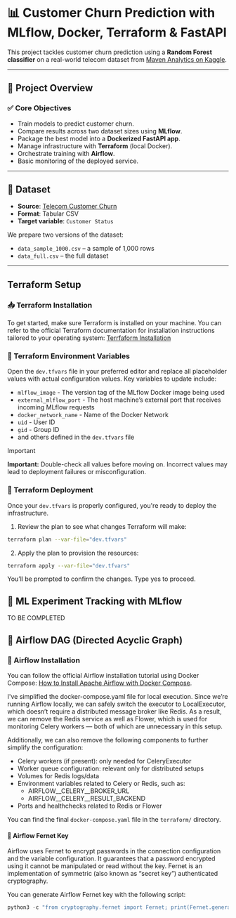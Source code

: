 # 📊 Customer Churn Prediction with MLflow, Docker, Terraform & FastAPI

This project tackles customer churn prediction using a **Random Forest classifier** on a real-world telecom dataset from [Maven Analytics on Kaggle](https://www.kaggle.com/datasets/shilongzhuang/telecom-customer-churn-by-maven-analytics).

---

## 🚀 Project Overview

### ✅ Core Objectives
- Train models to predict customer churn.
- Compare results across two dataset sizes using **MLflow**.
- Package the best model into a **Dockerized FastAPI app**.
- Manage infrastructure with **Terraform** (local Docker).
- Orchestrate training with **Airflow**.
- Basic monitoring of the deployed service.

---

## 📂 Dataset

- **Source**: [Telecom Customer Churn](https://www.kaggle.com/datasets/shilongzhuang/telecom-customer-churn-by-maven-analytics)
- **Format**: Tabular CSV
- **Target variable**: `Customer Status`

We prepare two versions of the dataset:
- `data_sample_1000.csv` – a sample of 1,000 rows
- `data_full.csv` – the full dataset

---

## Terraform Setup

### 📥 Terraform Installation

To get started, make sure Terraform is installed on your machine. You can refer to the official Terraform documentation for installation instructions tailored to your operating system: [Terrfaform Installation](https://developer.hashicorp.com/terraform/install)

### 🔧 Terraform Environment Variables

Open the `dev.tfvars` file in your preferred editor and replace all placeholder values with actual configuration values. Key variables to update include:

* `mlflow_image` - The version tag of the MLflow Docker image being used
* `external_mlflow_port` - The host machine’s external port that receives incoming MLflow requests
* `docker_network_name` - Name of the Docker Network
* `uid` - User ID
* `gid` - Group ID
* and others defined in the `dev.tfvars` file

> [!IMPORTANT] 
> **Important:** Double-check all values before moving on. Incorrect values may lead to deployment failures or misconfiguration.

### 🚀 Terraform Deployment

Once your `dev.tfvars` is properly configured, you're ready to deploy the infrastructure.

1. Review the plan to see what changes Terraform will make:
```bash
terraform plan --var-file="dev.tfvars"
```
2. Apply the plan to provision the resources:
```bash
terraform apply --var-file="dev.tfvars"
```
You’ll be prompted to confirm the changes. Type yes to proceed.

## 🧪 ML Experiment Tracking with MLflow

TO BE COMPLETED

## 🚀 Airflow DAG (Directed Acyclic Graph)

### 🔧 Airflow Installation

You can follow the official Airflow installation tutorial using Docker Compose: [How to Install Apache Airflow with Docker Compose](https://airflow.apache.org/docs/apache-airflow/stable/howto/docker-compose/index.html). 

I've simplified the docker-compose.yaml file for local execution. Since we’re running Airflow locally, we can safely switch the executor to LocalExecutor, which doesn’t require a distributed message broker like Redis. As a result, we can remove the Redis service as well as Flower, which is used for monitoring Celery workers — both of which are unnecessary in this setup.

Additionally, we can also remove the following components to further simplify the configuration:

* Celery workers (if present): only needed for CeleryExecutor
* Worker queue configuration: relevant only for distributed setups
* Volumes for Redis logs/data
* Environment variables related to Celery or Redis, such as:
  * AIRFLOW__CELERY__BROKER_URL
  * AIRFLOW__CELERY__RESULT_BACKEND
* Ports and healthchecks related to Redis or Flower

You can find the final `docker-compose.yaml` file in the `terraform/` directory. 

#### 🔐 Airflow Fernet Key
Airflow uses Fernet to encrypt passwords in the connection configuration and the variable configuration. It guarantees that a password encrypted using it cannot be manipulated or read without the key. Fernet is an implementation of symmetric (also known as “secret key”) authenticated cryptography.

You can generate Airflow Fernet key with the following script:

```python
python3 -c "from cryptography.fernet import Fernet; print(Fernet.generate_key().decode())"
```